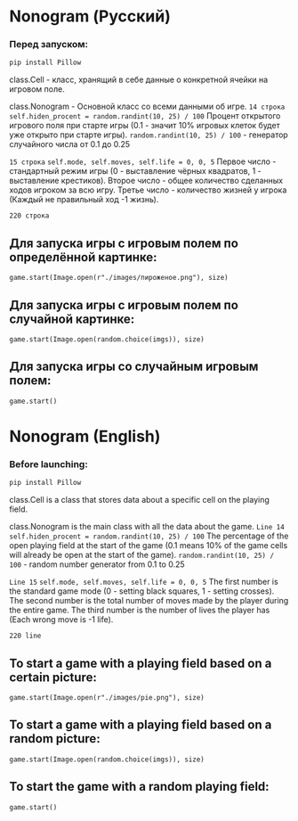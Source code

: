 # Nonogram (Русский)
### Перед запуском:
```python
pip install Pillow
```



class.Cell - класс, хранящий в себе данные о конкретной ячейки на игровом поле.

class.Nonogram - Основной класс со всеми данными об игре.
`14 строка`
`self.hiden_procent = random.randint(10, 25) / 100`
Процент открытого игрового поля при старте игры (0.1 - значит 10% игровых клеток будет уже открыто при старте игры). `random.randint(10, 25) / 100` - генератор случайного числа от 0.1 до 0.25

`15 строка`
`self.mode, self.moves, self.life = 0, 0, 5`
Первое число - стандартный режим игры (0 - выставление чёрных квадратов, 1 - выставление крестиков).
Второе число - общее количество сделанных ходов игроком за всю игру.
Третье число - количество жизней у игрока (Каждый не правильный ход -1 жизнь).


`220 строка`
## Для запуска игры с игровым полем по определённой картинке:
`game.start(Image.open(r"./images/пироженое.png"), size)`

## Для запуска игры с игровым полем по случайной картинке:
`game.start(Image.open(random.choice(imgs)), size)`

## Для запуска игры со случайным игровым полем:
`game.start()`





# Nonogram (English)
### Before launching:
```python
pip install Pillow
```



class.Cell is a class that stores data about a specific cell on the playing field.

class.Nonogram is the main class with all the data about the game.
`Line 14`
`self.hiden_procent = random.randint(10, 25) / 100`
The percentage of the open playing field at the start of the game (0.1 means 10% of the game cells will already be open at the start of the game). `random.randint(10, 25) / 100` - random number generator from 0.1 to 0.25

`Line 15`
`self.mode, self.moves, self.life = 0, 0, 5`
The first number is the standard game mode (0 - setting black squares, 1 - setting crosses).
The second number is the total number of moves made by the player during the entire game.
The third number is the number of lives the player has (Each wrong move is -1 life).


`220 line`
## To start a game with a playing field based on a certain picture:
`game.start(Image.open(r"./images/pie.png"), size)`

## To start a game with a playing field based on a random picture:
`game.start(Image.open(random.choice(imgs)), size)`

## To start the game with a random playing field:
`game.start()`